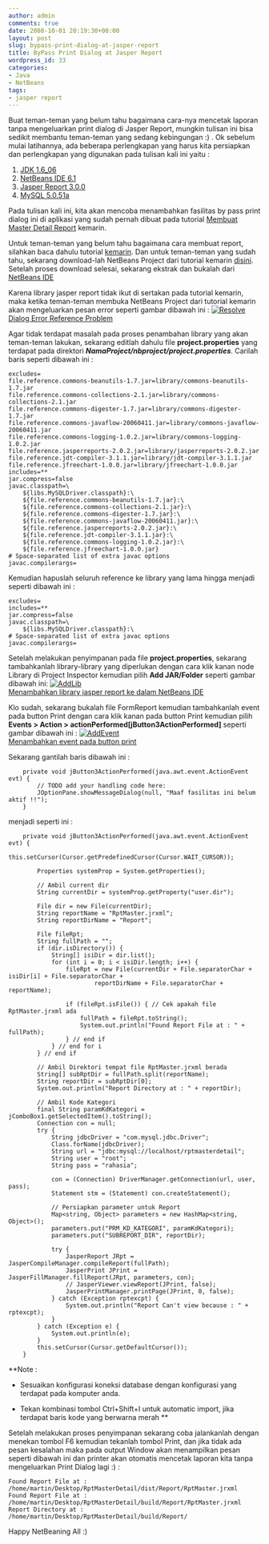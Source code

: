 ```yaml
---
author: admin
comments: true
date: 2008-10-01 20:19:30+00:00
layout: post
slug: bypass-print-dialog-at-jasper-report
title: ByPass Print Dialog at Jasper Report
wordpress_id: 33
categories:
- Java
- NetBeans
tags:
- jasper report
---
```


Buat teman-teman yang belum tahu bagaimana cara-nya mencetak laporan tanpa mengeluarkan print dialog di Jasper Report, mungkin tulisan ini bisa sedikit membantu teman-teman yang sedang kebingungan :) . Ok sebelum mulai latihannya, ada beberapa perlengkapan yang harus kita persiapkan dan perlengkapan yang digunakan pada tulisan kali ini yaitu :
1. [JDK 1.6_06](https://cds.sun.com/is-bin/INTERSHOP.enfinity/WFS/CDS-CDS_Developer-Site/en_US/-/USD/ViewProductDetail-Start?ProductRef=jdk-6u7-oth-JPR@CDS-CDS_Developer)
2. [NetBeans IDE 6.1](http://netbeans.org)
3. [Jasper Report 3.0.0](http://sourceforge.net/project/showfiles.php?group_id=36382&package_id=28579&release_id=600358)
4. [MySQL 5.0.51a](http://www.mysql.com/)

Pada tulisan kali ini, kita akan mencoba menambahkan fasilitas by pass print dialog ini di aplikasi yang sudah pernah dibuat pada tutorial [Membuat Master Detail Report](http://martinusadyh.web.id/2007/12/24/membuat-masterdetail-report-dengan-ireport/) kemarin.
<!-- more -->

Untuk teman-teman yang belum tahu bagaimana cara membuat report, silahkan baca dahulu tutorial [kemarin](http://martinusadyh.web.id/2007/12/24/membuat-masterdetail-report-dengan-ireport/). Dan untuk teman-teman yang sudah tahu, sekarang download-lah NetBeans Project dari tutorial kemarin [disini](http://martinusadyh.web.id/download/RptMasterDetail.zip). Setelah proses download selesai, sekarang ekstrak dan bukalah dari [NetBeans IDE](http://netbeans.org)

Karena library jasper report tidak ikut di sertakan pada tutorial kemarin, maka ketika teman-teman membuka NetBeans Project dari tutorial kemarin akan mengeluarkan pesan error seperti gambar dibawah ini :
[![Resolve](http://farm4.static.flickr.com/3291/2904764405_96f2b97cc5.jpg)  
Dialog Error Reference Problem](http://www.flickr.com/photos/10243554@N02/2904764405/)

Agar tidak terdapat masalah pada proses penambahan library yang akan teman-teman lakukan, sekarang editlah dahulu file **project.properties** yang terdapat pada direktori **_NamaProject/nbproject/project.properties_**. Carilah baris seperti dibawah ini :

    
    
    excludes=
    file.reference.commons-beanutils-1.7.jar=library/commons-beanutils-1.7.jar
    file.reference.commons-collections-2.1.jar=library/commons-collections-2.1.jar
    file.reference.commons-digester-1.7.jar=library/commons-digester-1.7.jar
    file.reference.commons-javaflow-20060411.jar=library/commons-javaflow-20060411.jar
    file.reference.commons-logging-1.0.2.jar=library/commons-logging-1.0.2.jar
    file.reference.jasperreports-2.0.2.jar=library/jasperreports-2.0.2.jar
    file.reference.jdt-compiler-3.1.1.jar=library/jdt-compiler-3.1.1.jar
    file.reference.jfreechart-1.0.0.jar=library/jfreechart-1.0.0.jar
    includes=**
    jar.compress=false
    javac.classpath=\
        ${libs.MySQLDriver.classpath}:\
        ${file.reference.commons-beanutils-1.7.jar}:\
        ${file.reference.commons-collections-2.1.jar}:\
        ${file.reference.commons-digester-1.7.jar}:\
        ${file.reference.commons-javaflow-20060411.jar}:\
        ${file.reference.jasperreports-2.0.2.jar}:\
        ${file.reference.jdt-compiler-3.1.1.jar}:\
        ${file.reference.commons-logging-1.0.2.jar}:\
        ${file.reference.jfreechart-1.0.0.jar}
    # Space-separated list of extra javac options
    javac.compilerargs=
    


Kemudian hapuslah seluruh reference ke library yang lama hingga menjadi seperti dibawah ini :

    
    
    excludes=
    includes=**
    jar.compress=false
    javac.classpath=\
        ${libs.MySQLDriver.classpath}:\
    # Space-separated list of extra javac options
    javac.compilerargs=
    



Setelah melakukan penyimpanan pada file **project.properties**, sekarang tambahkanlah library-library yang diperlukan dengan cara klik kanan node Library di Project Inspector kemudian pilih **Add JAR/Folder** seperti gambar dibawah ini:
[![AddLib](http://farm4.static.flickr.com/3172/2905609648_f36f014b94.jpg)  
Menambahkan library jasper report ke dalam NetBeans IDE](http://www.flickr.com/photos/10243554@N02/2905609648/)

Klo sudah, sekarang bukalah file FormReport kemudian tambahkanlah event pada button Print dengan cara klik kanan pada button Print kemudian pilih **Events > Action > actionPerformed[jButton3ActionPerformed]** seperti gambar dibawah ini :
[![AddEvent](http://farm4.static.flickr.com/3226/2904810135_50cba7b24d.jpg)  
Menambahkan event pada button print](http://www.flickr.com/photos/10243554@N02/2904810135/)

Sekarang gantilah baris dibawah ini :

    
    
        private void jButton3ActionPerformed(java.awt.event.ActionEvent evt) {
            // TODO add your handling code here:
            JOptionPane.showMessageDialog(null, "Maaf fasilitas ini belum aktif !!");
        }
    


menjadi seperti ini :

    
    
        private void jButton3ActionPerformed(java.awt.event.ActionEvent evt) {
            this.setCursor(Cursor.getPredefinedCursor(Cursor.WAIT_CURSOR));
    
            Properties systemProp = System.getProperties();
    
            // Ambil current dir
            String currentDir = systemProp.getProperty("user.dir");
    
            File dir = new File(currentDir);
            String reportName = "RptMaster.jrxml";
            String reportDirName = "Report";
    
            File fileRpt;
            String fullPath = "";
            if (dir.isDirectory()) {
                String[] isiDir = dir.list();
                for (int i = 0; i < isiDir.length; i++) {
                    fileRpt = new File(currentDir + File.separatorChar + isiDir[i] + File.separatorChar +
                            reportDirName + File.separatorChar + reportName);
    
                    if (fileRpt.isFile()) { // Cek apakah file RptMaster.jrxml ada
                        fullPath = fileRpt.toString();
                        System.out.println("Found Report File at : " + fullPath);
                    } // end if
                } // end for i
            } // end if
    
            // Ambil Direktori tempat file RptMaster.jrxml berada
            String[] subRptDir = fullPath.split(reportName);
            String reportDir = subRptDir[0];
            System.out.println("Report Directory at : " + reportDir);
    
            // Ambil Kode Kategori
            final String paramKdKategori = jComboBox1.getSelectedItem().toString();
            Connection con = null;
            try {
                String jdbcDriver = "com.mysql.jdbc.Driver";
                Class.forName(jdbcDriver);
                String url = "jdbc:mysql://localhost/rptmasterdetail";
                String user = "root";
                String pass = "rahasia";
    
                con = (Connection) DriverManager.getConnection(url, user, pass);
                Statement stm = (Statement) con.createStatement();
    
                // Persiapkan parameter untuk Report
                Map<string, Object> parameters = new HashMap<string, Object>();
                parameters.put("PRM_KD_KATEGORI", paramKdKategori);
                parameters.put("SUBREPORT_DIR", reportDir);
    
                try {
                    JasperReport JRpt = JasperCompileManager.compileReport(fullPath);
                    JasperPrint JPrint = JasperFillManager.fillReport(JRpt, parameters, con);
                    // JasperViewer.viewReport(JPrint, false);
                    JasperPrintManager.printPage(JPrint, 0, false);
                } catch (Exception rptexcpt) {
                    System.out.println("Report Can't view because : " + rptexcpt);
                }
            } catch (Exception e) {
                System.out.println(e);
            }
            this.setCursor(Cursor.getDefaultCursor());
        }
    


**Note :

* Sesuaikan konfigurasi koneksi database dengan konfigurasi yang terdapat pada komputer anda.


* Tekan kombinasi tombol Ctrl+Shift+I untuk automatic import, jika terdapat baris kode yang berwarna merah
**

Setelah melakukan proses penyimpanan sekarang coba jalankanlah dengan menekan tombol F6 kemudian tekanlah tombol Print, dan jika tidak ada pesan kesalahan maka pada output Window akan menampilkan pesan seperti dibawah ini dan printer akan otomatis mencetak laporan kita tanpa mengeluarkan Print Dialog lagi :) :

    
    
    Found Report File at : /home/martin/Desktop/RptMasterDetail/dist/Report/RptMaster.jrxml
    Found Report File at : /home/martin/Desktop/RptMasterDetail/build/Report/RptMaster.jrxml
    Report Directory at : /home/martin/Desktop/RptMasterDetail/build/Report/
    



Happy NetBeaning All :)
